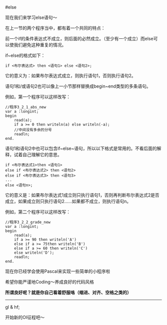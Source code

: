 #else

现在我们来学习else语句～

在上一节的两个程序当中，都有着一个共同的特点：

前一个if的条件表达式不成立，则后面的必然成立。（至少有一个成立）而else可以使我们避免这种重复的情况。

if~else的格式如下：

```
if <布尔表达式> then <语句1> else <语句2>;
```

它的意义为：如果布尔表达式成立，则执行语句1，否则执行语句2。

语句1和/或语句2也可以像上一小节那样替换成begin~end类型的多条语句。

例如，第一个程序可以这样改写：

```delphi
//程序3_2_1_abs_new
var a :longint;
begin
	read(a);
	if a >= 0 then writeln(a) else writeln(-a);
	//中间没有多余的分号
	readln;
end.
```

语句1和语句2中也可以包含if~else~语句，所以以下格式是常用的。不看后面的解释，试着自己理解它的意思。

```delphi
if <布尔表达式1>then <语句1>
else if <布尔表达式2> then <语句2>
else if <布尔表达式3> then <语句3>
...
else <语句n>;
```

它的意义是：如果布尔表达式1成立则只执行语句1，否则再判断布尔表达式2是否成立，如果成立则只执行语句2……如果都不成立，则执行语句n。

例如，第二个程序可以这样改写：

```delphi
//程序3_2_2_grade_new
var a :longint;
begin
	read(a);
	if a >= 90 then writeln('A')
	else if a >= 75then writeln('B')
	else if a >= 60 then writeln('C')
	else writeln('D');
	readln;
end.
```

现在你已经学会使用Pascal来实现一些简单的小程序啦

希望你能严谨地Coding～养成良好的代码风格

**所谓良好呢？就是你自己看着舒服咯（缩进、对齐、空格之类的）**

-------

gl & hf;

开始新的OI征程吧～

